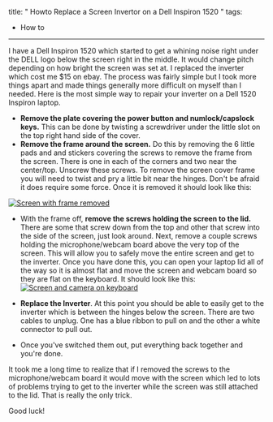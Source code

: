 title: " Howto Replace a Screen Invertor on a Dell Inspiron 1520 "
tags:
- How to
---


I have a Dell Inspiron 1520 which started to get a whining noise right under the DELL logo below the screen right in the middle.  It would change pitch depending on how bright the screen was set at.  I replaced the inverter which cost me $15 on ebay.  The process was fairly simple but I took more things apart and made things generally more difficult on myself than I needed.  Here is the most simple way to repair your inverter on a Dell 1520 Inspiron laptop.

- <b>Remove the plate covering the power button and numlock/capslock keys.</b>  This can be done by twisting a screwdriver under the little slot on the top right hand side of the cover.
- <b>Remove the frame around the screen.</b> Do this by removing the 6 little pads and and stickers covering the screws to remove the frame from the screen.  There is one in each of the corners and two near the center/top.  Unscrew these screws.  To remove the screen cover frame you will need to twist and pry a little bit near the hinges.  Don't be afraid it does require some force.
Once it is removed it should look like this:

[![Screen with frame removed](/images/IMG_0005.tiny.JPG)](http://dwiel.net/files/InvertorReplace/IMG_0005.sm.JPG)

- With the frame off, <b>remove the screws holding the screen to the lid.</b>  There are some that screw down from the top and other that screw into the side of the screen, just look around.  Next, remove a couple screws holding the microphone/webcam board above the very top of the screen.  This will allow you to safely move the entire screen and get to the inverter.  Once you have done this, you can open your laptop lid all of the way so it is almost flat and move the screen and webcam board so they are flat on the keyboard.  It should look like this:
[![Screen and camera on keyboard](/images/IMG_0008.tiny.JPG)](http://dwiel.net/files/InvertorReplace/IMG_0008.sm.JPG)

- <b>Replace the Inverter</b>.  At this point you should be able to easily get to the inverter which is between the hinges below the screen.  There are two cables to unplug.  One has a blue ribbon to pull on and the other a white connector to pull out.
- Once you've switched them out, put everything back together and you're done.

It took me a long time to realize that if I removed the screws to the microphone/webcam board it would move with the screen which led to lots of problems trying to get to the inverter while the screen was still attached to the lid.  That is really the only trick.

Good luck!


